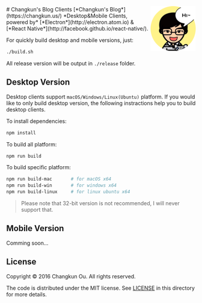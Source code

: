 <img src="logo.png" alt="logo" height="120" align="right" />
# Changkun's Blog Clients
[*Changkun's Blog*](https://changkun.us/) *Desktop&Mobile Clients, powered by* [*Electron*](http://electron.atom.io) & [*React Native*](http://facebook.github.io/react-native/).

For quickly build desktop and mobile versions, just:

```bash
./build.sh
```

All release version will be output in `./release` folder.

## Desktop Version

Desktop clients support `macOS/Windows/Linux(Ubuntu)` platform. If you would like to only build desktop version, the following instractions help you to build desktop clients.

To install dependencies:

```bash
npm install
```

To build all platform:

```bash
npm run build
```

To build specific platform:

```bash
npm run build-mac       # for macOS x64
npm run build-win       # for windows x64
npm run build-linux     # for linux ubuntu x64
```

> Please note that 32-bit version is not recommended, I will never support that.

## Mobile Version

Comming soon...


## License

Copyright &copy; 2016 Changkun Ou. All rights reserved.

The code is distributed under the MIT license. See [LICENSE](./LICENSE) in this directory for more details.



